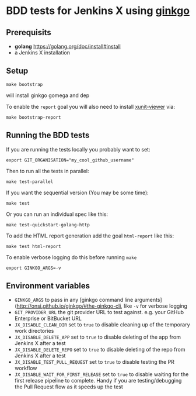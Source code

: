 # BDD tests for Jenkins X using [ginkgo](https://github.com/onsi/ginkgo)

## Prerequisits

- __golang__ https://golang.org/doc/install#install
- a Jenkins X installation

## Setup

    make bootstrap

will install ginkgo gomega and dep

To enable the `report` goal you will also need to install [xunit-viewer](https://github.com/lukejpreston/xunit-viewer) via:

    make bootstrap-report
    
## Running the BDD tests

If you are running the tests locally you probably want to set:

    export GIT_ORGANISATION="my_cool_github_username"
    
Then to run all the tests in parallel:

    make test-parallel

If you want the sequential version (You may be some time):

    make test

Or you can run an individual spec like this:

    make test-quickstart-golang-http

To add the HTML report generation add the goal `html-report` like this:

    make test html-report

To enable verbose logging do this before running `make`

    export GINKGO_ARGS=-v

## Environment variables

* `GINKGO_ARGS` to pass in any [ginkgo command line arguments](http://onsi.github.io/ginkgo/#the-ginkgo-cli, like `-v` for verbose logging
* `GIT_PROVIDER_URL` the git provider URL to test against. e.g. your GitHub Enterprise or BitBucket URL
* `JX_DISABLE_CLEAN_DIR` set to `true` to disable cleaning up of the temporary work directories 
* `JX_DISABLE_DELETE_APP` set to `true` to disable deleting of the app from Jenkins X after a test
* `JX_DISABLE_DELETE_REPO` set to `true` to disable deleting of the repo from Jenkins X after a test
* `JX_DISABLE_TEST_PULL_REQUEST` set to `true` to disable testing the PR workflow
* `JX_DISABLE_WAIT_FOR_FIRST_RELEASE` set to `true` to disable waiting for the first release pipeline to complete. Handy if you are testing/debugging the Pull Request flow as it speeds up the test
